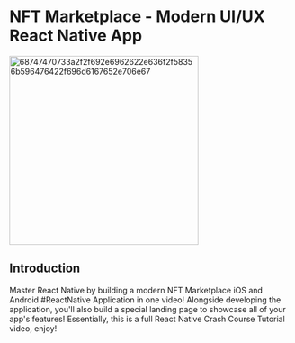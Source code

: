 # NFT Marketplace - Modern UI/UX React Native App
<img width="336" alt="68747470733a2f2f692e6962622e636f2f58356b596476422f696d6167652e706e67" src="https://github.com/Prasannaverse13/NFT-marketplace-app-using-polygon-technology/assets/116105281/0a6f60f8-840b-4b33-8d29-1d890eb6dc6b">

## Introduction

Master React Native by building a modern NFT Marketplace iOS and Android #ReactNative Application in one video! Alongside developing the application, you'll also build a special landing page to showcase all of your app's features! Essentially, this is a full React Native Crash Course Tutorial video, enjoy!
